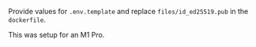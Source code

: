 Provide values for `.env.template` and replace `files/id_ed25519.pub` in the `dockerfile`.

This was setup for an M1 Pro.